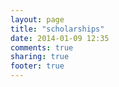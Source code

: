 ```yaml
---
layout: page
title: "scholarships"
date: 2014-01-09 12:35
comments: true
sharing: true
footer: true
---
```

